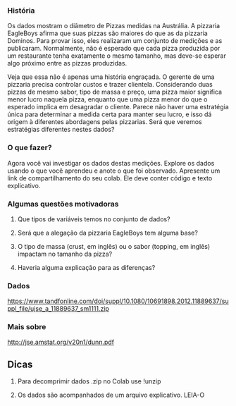 ### História
 	 
Os dados mostram o diâmetro de Pizzas medidas na Austrália. A pizzaria EagleBoys afirma que suas pizzas são maiores do que as da pizzaria Dominos. Para provar isso, eles realizaram um conjunto de medições e as publicaram. Normalmente, não é esperado que cada pizza produzida por um restaurante tenha exatamente o mesmo tamanho, mas deve-se esperar algo próximo entre as pizzas produzidas. 

Veja que essa não é apenas uma história engraçada. O gerente de uma pizzaria precisa controlar custos e trazer clientela. Considerando duas pizzas de mesmo sabor, tipo de massa e preço, uma pizza maior significa menor lucro naquela pizza, enquanto que uma pizza menor do que o esperado implica em desagradar o cliente. Parece não haver uma estratégia única para determinar a medida certa para manter seu lucro, e isso dá origem à diferentes abordagens pelas pizzarias. Será que veremos estratégias diferentes nestes dados?

### O que fazer?

Agora você vai investigar os dados destas medições. Explore os dados usando o que você aprendeu e anote o que foi observado. Apresente um link de compartilhamento do seu colab. Ele deve conter código e texto explicativo. 
 	 
### Algumas questões motivadoras

1) Que tipos de variáveis temos no conjunto de dados?

2) Será que a alegação da pizzaria EagleBoys tem alguma base?

3) O tipo de massa (crust, em inglês) ou o sabor (topping, em inglês) impactam no tamanho da pizza?

4) Haveria alguma explicação para as diferenças?

### Dados
https://www.tandfonline.com/doi/suppl/10.1080/10691898.2012.11889637/suppl_file/ujse_a_11889637_sm1111.zip

### Mais sobre

http://jse.amstat.org/v20n1/dunn.pdf

## Dicas

1) Para decomprimir dados .zip no Colab use !unzip <nome-do-arquivo>

2) Os dados são acompanhados de um arquivo explicativo. LEIA-O




